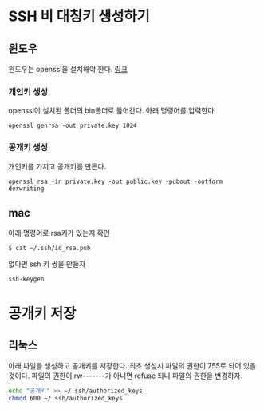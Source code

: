 # SSH 비 대칭키 생성하기 

## 윈도우

윈도우는 openssl을 설치해야 한다.  [링크](https://zetawiki.com/wiki/%EC%9C%88%EB%8F%84%EC%9A%B0_openssl_%EC%84%A4%EC%B9%98)

### 개인키 생성
openssl이 설치된 폴더의 bin폴더로 들어간다. 
아래 명령어를 입력한다.

```
openssl genrsa -out private.key 1024
```

### 공개키 생성
개인키를 가지고 공개키를 만든다. 
```
openssl rsa -in private.key -out public.key -pubout -outform derwriting
```

## mac
아래 명령어로 rsa키가 있는지 확인
```
$ cat ~/.ssh/id_rsa.pub
```

없다면 ssh 키 쌍을 만들자 
```
ssh-keygen
```

# 공개키 저장

## 리눅스

아래 파일을 생성하고 공개키를 저장한다. 
최초 생성시 파일의 권한이 755로 되어 있을 것이다. 
파일의 권한이 rw-------가 아니면 refuse 되니 파일의 권한을 변경하자.

```bash
echo "공개키" >> ~/.ssh/authorized_keys
chmod 600 ~/.ssh/authorized_keys
```